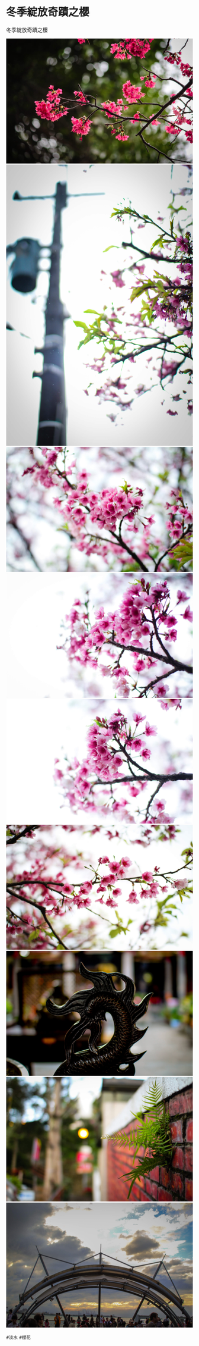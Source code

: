 # 冬季綻放奇蹟之櫻

冬季綻放奇蹟之櫻

![](img/001.jpg)
![](img/002.jpg)
![](img/003.jpg)
![](img/004.jpg)
![](img/005.jpg)
![](img/006.jpg)
![](img/007.jpg)
![](img/008.jpg)
![](img/009.jpg)

`#淡水` `#櫻花`